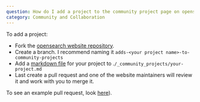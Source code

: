 ```yaml
---
question: How do I add a project to the community project page on opensearch.org?
category: Community and Collaboration
---
```


To add a project:

* Fork the [opensearch website repository](https://github.com/opensearch-project/project-website).
* Create a branch. I recommend naming it `adds-<your project name>-to-community-projects`
* Add a [markdown file](https://github.com/opensearch-project/project-website/blob/main/_community_projects/_sample.md) for your project to .`/_community_projects/your-project.md`
* Last create a pull request and one of the website maintainers will review it and work with you to merge it.

To see an example pull request, look [here](http://https//github.com/opensearch-project/project-website/pull/186)).

